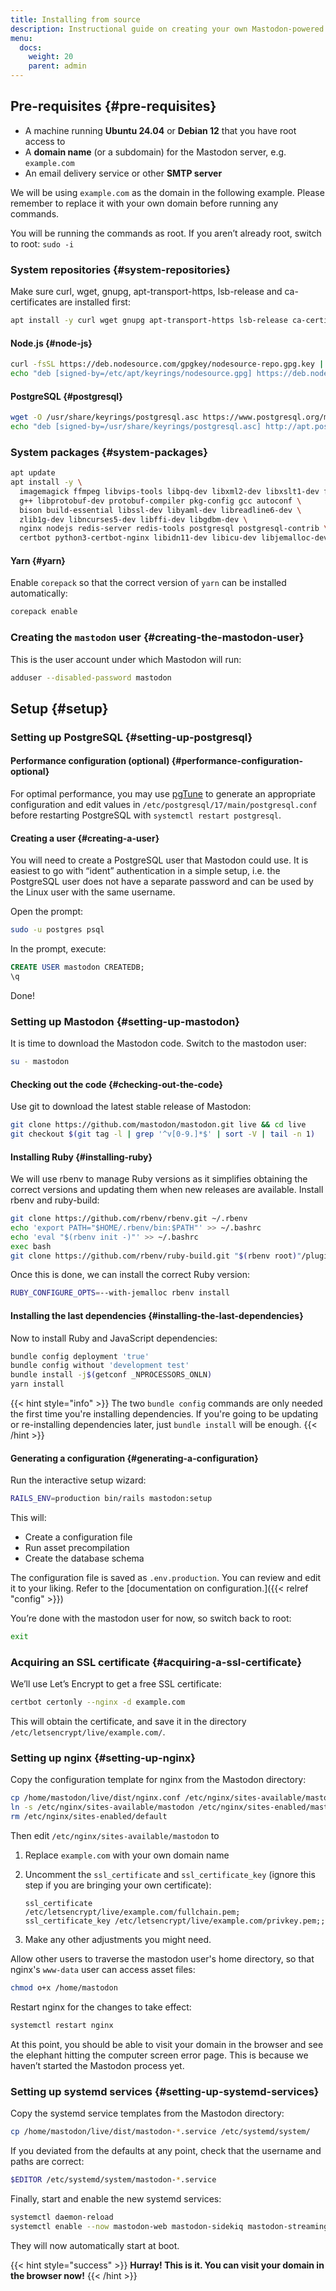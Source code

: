 ```yaml
---
title: Installing from source
description: Instructional guide on creating your own Mastodon-powered website.
menu:
  docs:
    weight: 20
    parent: admin
---
```


## Pre-requisites {#pre-requisites}

* A machine running **Ubuntu 24.04** or **Debian 12** that you have root access to
* A **domain name** (or a subdomain) for the Mastodon server, e.g. `example.com`
* An email delivery service or other **SMTP server**

We will be using `example.com` as the domain in the following example. Please remember to replace it with your own domain before running any commands.

You will be running the commands as root. If you aren’t already root, switch to root: `sudo -i`

### System repositories {#system-repositories}

Make sure curl, wget, gnupg, apt-transport-https, lsb-release and ca-certificates are installed first:

```bash
apt install -y curl wget gnupg apt-transport-https lsb-release ca-certificates
```

#### Node.js {#node-js}

```bash
curl -fsSL https://deb.nodesource.com/gpgkey/nodesource-repo.gpg.key | gpg --dearmor -o /etc/apt/keyrings/nodesource.gpg
echo "deb [signed-by=/etc/apt/keyrings/nodesource.gpg] https://deb.nodesource.com/node_20.x nodistro main" | tee /etc/apt/sources.list.d/nodesource.list
```

#### PostgreSQL {#postgresql}

```bash
wget -O /usr/share/keyrings/postgresql.asc https://www.postgresql.org/media/keys/ACCC4CF8.asc
echo "deb [signed-by=/usr/share/keyrings/postgresql.asc] http://apt.postgresql.org/pub/repos/apt $(lsb_release -cs)-pgdg main" > /etc/apt/sources.list.d/postgresql.list
```

### System packages {#system-packages}

```bash
apt update
apt install -y \
  imagemagick ffmpeg libvips-tools libpq-dev libxml2-dev libxslt1-dev file git-core \
  g++ libprotobuf-dev protobuf-compiler pkg-config gcc autoconf \
  bison build-essential libssl-dev libyaml-dev libreadline6-dev \
  zlib1g-dev libncurses5-dev libffi-dev libgdbm-dev \
  nginx nodejs redis-server redis-tools postgresql postgresql-contrib \
  certbot python3-certbot-nginx libidn11-dev libicu-dev libjemalloc-dev
```

#### Yarn {#yarn}

Enable `corepack` so that the correct version of `yarn` can be installed automatically:

```bash
corepack enable
```

### Creating the `mastodon` user {#creating-the-mastodon-user}

This is the user account under which Mastodon will run:

```bash
adduser --disabled-password mastodon
```

## Setup {#setup}

### Setting up PostgreSQL {#setting-up-postgresql}

#### Performance configuration (optional) {#performance-configuration-optional}

For optimal performance, you may use [pgTune](https://pgtune.leopard.in.ua/#/) to generate an appropriate configuration and edit values in `/etc/postgresql/17/main/postgresql.conf` before restarting PostgreSQL with `systemctl restart postgresql`.

#### Creating a user {#creating-a-user}

You will need to create a PostgreSQL user that Mastodon could use. It is easiest to go with “ident” authentication in a simple setup, i.e. the PostgreSQL user does not have a separate password and can be used by the Linux user with the same username.

Open the prompt:

```bash
sudo -u postgres psql
```

In the prompt, execute:

```sql
CREATE USER mastodon CREATEDB;
\q
```

Done!

### Setting up Mastodon {#setting-up-mastodon}

It is time to download the Mastodon code. Switch to the mastodon user:

```bash
su - mastodon
```

#### Checking out the code {#checking-out-the-code}

Use git to download the latest stable release of Mastodon:

```bash
git clone https://github.com/mastodon/mastodon.git live && cd live
git checkout $(git tag -l | grep '^v[0-9.]*$' | sort -V | tail -n 1)
```

#### Installing Ruby {#installing-ruby}

We will use rbenv to manage Ruby versions as it simplifies obtaining the correct versions and updating them when new releases are available.
Install rbenv and ruby-build:

```bash
git clone https://github.com/rbenv/rbenv.git ~/.rbenv
echo 'export PATH="$HOME/.rbenv/bin:$PATH"' >> ~/.bashrc
echo 'eval "$(rbenv init -)"' >> ~/.bashrc
exec bash
git clone https://github.com/rbenv/ruby-build.git "$(rbenv root)"/plugins/ruby-build
```

Once this is done, we can install the correct Ruby version:

```bash
RUBY_CONFIGURE_OPTS=--with-jemalloc rbenv install
```

#### Installing the last dependencies {#installing-the-last-dependencies}

Now to install Ruby and JavaScript dependencies:

```bash
bundle config deployment 'true'
bundle config without 'development test'
bundle install -j$(getconf _NPROCESSORS_ONLN)
yarn install
```

{{< hint style="info" >}}
The two `bundle config` commands are only needed the first time you're installing dependencies. If you're going to be updating or re-installing dependencies later, just `bundle install` will be enough.
{{< /hint >}}

#### Generating a configuration {#generating-a-configuration}

Run the interactive setup wizard:

```bash
RAILS_ENV=production bin/rails mastodon:setup
```

This will:

* Create a configuration file
* Run asset precompilation
* Create the database schema

The configuration file is saved as `.env.production`. You can review and edit it to your liking. Refer to the [documentation on configuration.]({{< relref "config" >}})

You’re done with the mastodon user for now, so switch back to root:

```bash
exit
```

### Acquiring an SSL certificate {#acquiring-a-ssl-certificate}

We’ll use Let’s Encrypt to get a free SSL certificate:

```bash
certbot certonly --nginx -d example.com
```

This will obtain the certificate, and save it in the directory `/etc/letsencrypt/live/example.com/`.

### Setting up nginx {#setting-up-nginx}

Copy the configuration template for nginx from the Mastodon directory:

```bash
cp /home/mastodon/live/dist/nginx.conf /etc/nginx/sites-available/mastodon
ln -s /etc/nginx/sites-available/mastodon /etc/nginx/sites-enabled/mastodon
rm /etc/nginx/sites-enabled/default
```

Then edit `/etc/nginx/sites-available/mastodon` to 

1. Replace `example.com` with your own domain name
2. Uncomment the `ssl_certificate` and `ssl_certificate_key` (ignore this step if you are bringing your own certificate):

    ```
    ssl_certificate     /etc/letsencrypt/live/example.com/fullchain.pem;
    ssl_certificate_key /etc/letsencrypt/live/example.com/privkey.pem;;
    ```

3. Make any other adjustments you might need.

Allow other users to traverse the mastodon user's home directory, so that nginx's `www-data` user can access asset files:

```bash
chmod o+x /home/mastodon
```

Restart nginx for the changes to take effect:

```bash
systemctl restart nginx
```

At this point, you should be able to visit your domain in the browser and see the elephant hitting the computer screen error page. This is because we haven’t started the Mastodon process yet.

### Setting up systemd services {#setting-up-systemd-services}

Copy the systemd service templates from the Mastodon directory:

```sh
cp /home/mastodon/live/dist/mastodon-*.service /etc/systemd/system/
```

If you deviated from the defaults at any point, check that the username and paths are correct:

```sh
$EDITOR /etc/systemd/system/mastodon-*.service
```

Finally, start and enable the new systemd services:

```sh
systemctl daemon-reload
systemctl enable --now mastodon-web mastodon-sidekiq mastodon-streaming
```

They will now automatically start at boot.

{{< hint style="success" >}}
**Hurray! This is it. You can visit your domain in the browser now!**
{{< /hint >}}
